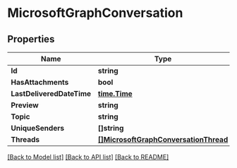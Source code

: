 # MicrosoftGraphConversation

## Properties

Name | Type | Description | Notes
------------ | ------------- | ------------- | -------------
**Id** | **string** |  | [optional] 
**HasAttachments** | **bool** |  | [optional] 
**LastDeliveredDateTime** | [**time.Time**](time.Time.md) |  | [optional] 
**Preview** | **string** |  | [optional] 
**Topic** | **string** |  | [optional] 
**UniqueSenders** | **[]string** |  | [optional] 
**Threads** | [**[]MicrosoftGraphConversationThread**](microsoft.graph.conversationThread.md) |  | [optional] 

[[Back to Model list]](../README.md#documentation-for-models) [[Back to API list]](../README.md#documentation-for-api-endpoints) [[Back to README]](../README.md)


